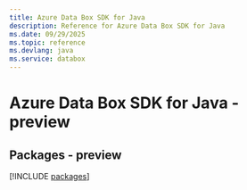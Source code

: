 ```yaml
---
title: Azure Data Box SDK for Java
description: Reference for Azure Data Box SDK for Java
ms.date: 09/29/2025
ms.topic: reference
ms.devlang: java
ms.service: databox
---
```

# Azure Data Box SDK for Java - preview
## Packages - preview
[!INCLUDE [packages](data-box-index.md)]